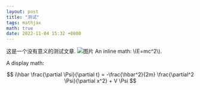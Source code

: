 ```yaml
---
layout: post
title: "测试"
tags: mathjax
math: true
date: 2022-11-04 15:32 +0800
---
```

这是一个没有意义的测试文章.
![图片](lantian.jpg)
An inline math: \\\(E=mc^2\\\).

A display math:

$$
i\hbar \frac{\partial \Psi}{\partial t} = -\frac{\hbar^2}{2m}
\frac{\partial^2 \Psi}{\partial x^2} + V \Psi
$$
